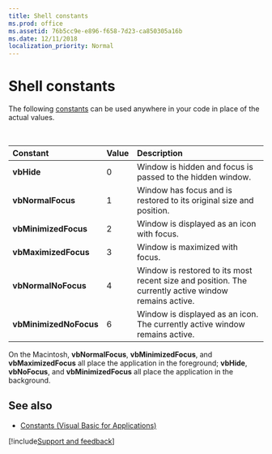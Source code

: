 ```yaml
---
title: Shell constants
ms.prod: office
ms.assetid: 76b5cc9e-e896-f658-7d23-ca850305a16b
ms.date: 12/11/2018
localization_priority: Normal
---
```



# Shell constants

The following [constants](../../Glossary/vbe-glossary.md#constant) can be used anywhere in your code in place of the actual values.

<br/>

|Constant|Value|Description|
|:-----|:-----|:-----|
|**vbHide**|0|Window is hidden and focus is passed to the hidden window.|
|**vbNormalFocus**|1|Window has focus and is restored to its original size and position.|
|**vbMinimizedFocus**|2|Window is displayed as an icon with focus.|
|**vbMaximizedFocus**|3|Window is maximized with focus.|
|**vbNormalNoFocus**|4|Window is restored to its most recent size and position. The currently active window remains active.|
|**vbMinimizedNoFocus**|6|Window is displayed as an icon. The currently active window remains active.|

On the Macintosh, **vbNormalFocus**, **vbMinimizedFocus**, and **vbMaximizedFocus** all place the application in the foreground; **vbHide**, **vbNoFocus**, and **vbMinimizedFocus** all place the application in the background.


## See also

- [Constants (Visual Basic for Applications)](../constants-visual-basic-for-applications.md)

[!include[Support and feedback](~/includes/feedback-boilerplate.md)]